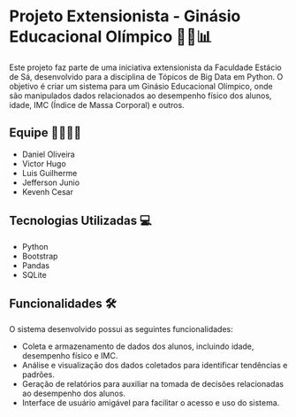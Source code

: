 # Projeto Extensionista - Ginásio Educacional Olímpico 🏋️‍♂️📊

Este projeto faz parte de uma iniciativa extensionista da Faculdade Estácio de Sá, desenvolvido para a disciplina de Tópicos de Big Data em Python. O objetivo é criar um sistema para um Ginásio Educacional Olímpico, onde são manipulados dados relacionados ao desempenho físico dos alunos, idade, IMC (Índice de Massa Corporal) e outros.

## Equipe 👨‍💻👩‍💻

- Daniel Oliveira
- Victor Hugo
- Luis Guilherme
- Jefferson Junio
- Kevenh Cesar

## Tecnologias Utilizadas 💻

- Python
- Bootstrap
- Pandas
- SQLite

## Funcionalidades 🛠️

O sistema desenvolvido possui as seguintes funcionalidades:

- Coleta e armazenamento de dados dos alunos, incluindo idade, desempenho físico e IMC.
- Análise e visualização dos dados coletados para identificar tendências e padrões.
- Geração de relatórios para auxiliar na tomada de decisões relacionadas ao desempenho dos alunos.
- Interface de usuário amigável para facilitar o acesso e uso do sistema.
